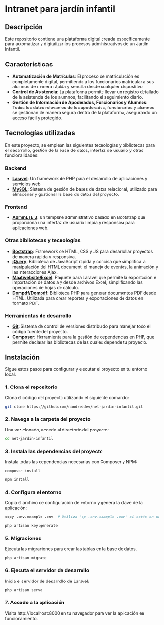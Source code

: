 # Intranet para jardín infantil

## Descripción

Este repositorio contiene una plataforma digital creada específicamente para automatizar y digitalizar los procesos administrativos de un Jardín Infantil.

## Características

- **Automatización de Matrículas**: El proceso de matriculación es completamente digital, permitiendo a los funcionarios matricular a sus alumnos de manera rápida y sencilla desde cualquier dispositivo.
- **Control de Asistencia**: La plataforma permite llevar un registro detallado de la asistencia de los alumnos, facilitando el seguimiento diario.
- **Gestión de Información de Apoderados, Funcionarios y Alumnos**: Todos los datos relevantes de los apoderados, funcionarios y alumnos se gestionan de manera segura dentro de la plataforma, asegurando un acceso fácil y protegido.

## Tecnologías utilizadas

En este proyecto, se emplean las siguientes tecnologías y bibliotecas para el desarrollo, gestión de la base de datos, interfaz de usuario y otras funcionalidades:

### Backend
- **[Laravel](https://laravel.com/)**: Un framework de PHP para el desarrollo de aplicaciones y servicios web.
- **[MySQL](https://www.mysql.com/)**: Sistema de gestión de bases de datos relacional, utilizado para almacenar y gestionar la base de datos del proyecto.

### Frontend
- **[AdminLTE 3](https://adminlte.io/themes/v3/)**: Un template administrativo basado en Bootstrap que proporciona una interfaz de usuario limpia y responsiva para aplicaciones web.

### Otras bibliotecas y tecnologías
- **[Bootstrap](https://getbootstrap.com/)**: Framework de HTML, CSS y JS para desarrollar proyectos de manera rápida y responsiva.
- **[jQuery](https://jquery.com/)**: Biblioteca de JavaScript rápida y concisa que simplifica la manipulación del HTML document, el manejo de eventos, la animación y las interacciones Ajax.
- **[Maatwebsite/Excel](https://docs.laravel-excel.com/3.1/getting-started/)**: Paquete para Laravel que permite la exportación e importación de datos a y desde archivos Excel, simplificando las operaciones de hojas de cálculo.
- **[Dompdf/Dompdf](https://github.com/dompdf/dompdf)**: Biblioteca PHP para generar documentos PDF desde HTML. Utilizada para crear reportes y exportaciones de datos en formato PDF.

### Herramientas de desarrollo
- **[Git](https://git-scm.com/)**: Sistema de control de versiones distribuido para manejar todo el código fuente del proyecto.
- **[Composer](https://getcomposer.org/)**: Herramienta para la gestión de dependencias en PHP, que permite declarar las bibliotecas de las cuales depende tu proyecto.


## Instalación
Sigue estos pasos para configurar y ejecutar el proyecto en tu entorno local.

### 1. Clona el repositorio
Clona el código del proyecto utilizando el siguiente comando:

```sh
git clone https://github.com/nandresdev/net-jardin-infantil.git
```

### 2. Navega a la carpeta del proyecto
Una vez clonado, accede al directorio del proyecto:

```sh
cd net-jardin-infantil
```

### 3. Instala las dependencias del proyecto
Instala todas las dependencias necesarias con Composer y NPM:

 ```sh
composer install
 ```
 ```sh
npm install
 ```

### 4. Configura el entorno
Copia el archivo de configuración de entorno y genera la clave de la aplicación:

```sh
copy .env.example .env  # Utiliza 'cp .env.example .env' si estás en un entorno Unix/Linux
```
```sh
php artisan key:generate
```

### 5. Migraciones 
Ejecuta las migraciones para crear las tablas en la base de datos.

```sh
php artisan migrate
```

### 6. Ejecuta el servidor de desarrollo
Inicia el servidor de desarrollo de Laravel:

```sh
php artisan serve
```

### 7. Accede a la aplicación
Visita http://localhost:8000 en tu navegador para ver la aplicación en funcionamiento.
